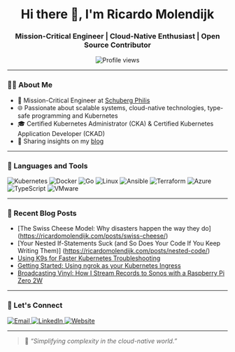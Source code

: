<h1 align="center">Hi there 👋, I'm Ricardo Molendijk</h1>
<h3 align="center">Mission-Critical Engineer | Cloud-Native Enthusiast | Open Source Contributor</h3>

<p align="center">
  <img src="https://komarev.com/ghpvc/?username=ricardomolendijk&label=Profile%20views&color=0e75b6&style=flat" alt="Profile views" />
</p>

---

### 🧑‍💻 About Me

- 🔧 Mission-Critical Engineer at [Schuberg Philis](https://www.schubergphilis.com/)
- 🌐 Passionate about scalable systems, cloud-native technologies, type-safe programming and Kubernetes
- 🎓 Certified Kubernetes Administrator (CKA) & Certified Kubernetes Application Developer (CKAD)
- 📝 Sharing insights on my [blog](https://ricardomolendijk.com/)

---

### 🚀 Languages and Tools

<p align="left">
  <img src="https://img.shields.io/badge/Kubernetes-326CE5?style=flat&logo=kubernetes&logoColor=white" alt="Kubernetes" />
  <img src="https://img.shields.io/badge/Docker-2496ED?style=flat&logo=docker&logoColor=white" alt="Docker" />
  <img src="https://img.shields.io/badge/Go-00ADD8?style=flat&logo=go&logoColor=white" alt="Go" />
  <img src="https://img.shields.io/badge/Linux-FCC624?style=flat&logo=linux&logoColor=black" alt="Linux" />
  <img src="https://img.shields.io/badge/Ansible-EE0000?style=flat&logo=ansible&logoColor=white" alt="Ansible" />
  <img src="https://img.shields.io/badge/Terraform-623CE4?style=flat&logo=terraform&logoColor=white" alt="Terraform" />
  <img src="https://img.shields.io/badge/Azure-0078D4?style=flat&logo=microsoftazure&logoColor=white" alt="Azure" />
  <img src="https://img.shields.io/badge/TypeScript-3178C6?style=flat&logo=typescript&logoColor=white" alt="TypeScript" />
  <img src="https://img.shields.io/badge/VMware-607078?style=flat&logo=vmware&logoColor=white" alt="VMware" />
</p>

---

### 📝 Recent Blog Posts

- [The Swiss Cheese Model: Why disasters happen the way they do] (https://ricardomolendijk.com/posts/swiss-cheese/)
- [Your Nested If-Statements Suck (and So Does Your Code If You Keep Writing Them)] (https://ricardomolendijk.com/posts/nested-code/)
- [Using K9s for Faster Kubernetes Troubleshooting](https://ricardomolendijk.com/posts/k9s/)
- [Getting Started: Using ngrok as your Kubernetes Ingress](https://ricardomolendijk.com/posts/ngrok/)
- [Broadcasting Vinyl: How I Stream Records to Sonos with a Raspberry Pi Zero 2W](https://ricardomolendijk.com/posts/sonos/)

---

### 🤝 Let's Connect

<p align="left">
  <a href="mailto:ricardo.molendijk@gmail.com">
    <img src="https://img.shields.io/badge/Email-D14836?style=flat&logo=gmail&logoColor=white" alt="Email" />
  </a>
  <a href="https://www.linkedin.com/in/ricardomolendijk/" target="_blank">
    <img src="https://img.shields.io/badge/LinkedIn-blue?style=flat&logo=linkedin&logoColor=white" alt="LinkedIn" />
  </a>
  <a href="https://ricardomolendijk.com/" target="_blank">
    <img src="https://img.shields.io/badge/Website-000000?style=flat&logo=firefox&logoColor=white" alt="Website" />
  </a>
</p>

---

> 🧩 *“Simplifying complexity in the cloud-native world.”*
